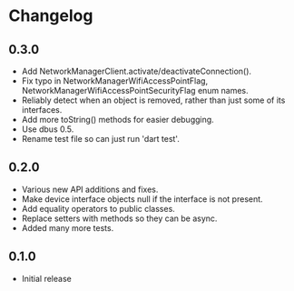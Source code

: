 # Changelog

## 0.3.0

* Add NetworkManagerClient.activate/deactivateConnection().
* Fix typo in NetworkManagerWifiAccessPointFlag, NetworkManagerWifiAccessPointSecurityFlag enum names.
* Reliably detect when an object is removed, rather than just some of its interfaces.
* Add more toString() methods for easier debugging.
* Use dbus 0.5.
* Rename test file so can just run 'dart test'.

## 0.2.0

* Various new API additions and fixes.
* Make device interface objects null if the interface is not present.
* Add equality operators to public classes.
* Replace setters with methods so they can be async.
* Added many more tests.

## 0.1.0

* Initial release
